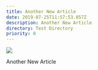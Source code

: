 ```yaml
---
title: Another New Article
date: 2019-07-25T11:57:53.857Z
description: Another New Article
directory: Test Directory
priority: 0
---
```

![](/assets/city.jpg)

Another New Article
